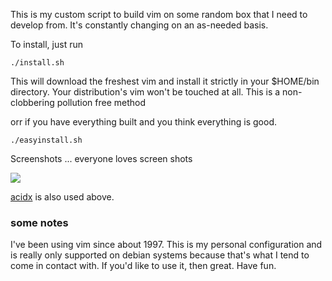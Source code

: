 This is my custom script to build vim on some random box that I need
to develop from.  It's constantly changing on an as-needed basis.

To install, just run

    ./install.sh

This will download the freshest vim and install it strictly in your $HOME/bin directory. Your distribution's vim won't be touched at all. This is a 
non-clobbering pollution free method

orr if you have everything built and you think everything is good.

    ./easyinstall.sh

Screenshots ... everyone loves screen shots

<img src=http://i.imgur.com/0sLBAF3.png>

[acidx](https://github.com/kristopolous/acidx) is also used above.

### some notes

I've been using vim since about 1997. This is my personal configuration and is really only supported on debian systems because that's what I tend to come
in contact with. If you'd like to use it, then great.  Have fun.

